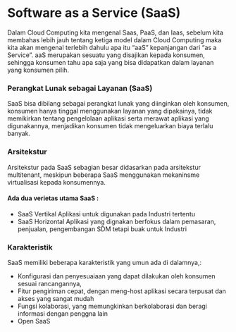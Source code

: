 # Software as a Service (SaaS)
Dalam Cloud Computing kita mengenal Saas, PaaS, dan Iaas, sebelum kita membahas lebih jauh tentang ketiga model dalam Cloud Computing maka kita akan mengenal terlebih dahulu apa itu “aaS” kepanjangan dari “as a Service”. aaS merupakan sesuatu yang disajikan kepada konsumen, sehingga konsumen tahu apa saja yang bisa didapatkan dalam layanan yang konsumen pilih.

### Perangkat Lunak sebagai Layanan (SaaS)
SaaS bisa dibilang sebagai perangkat lunak yang diinginkan oleh konsumen, konsumen hanya tinggal menggunakan layanan yang dipakainya, tidak memikirkan tentang pengelolaan aplikasi serta merawat aplikasi yang digunakannya, menjadikan konsumen tidak mengeluarkan biaya terlalu banyak.

### Arsitekstur
Arsitekstur pada SaaS sebagian besar didasarkan pada arsitekstur multitenant, meskipun beberapa SaaS menggunakan mekaninsme virtualisasi kepada konsumennya.

#### Ada dua verietas utama SaaS :
-	SaaS Vertikal
Aplikasi untuk digunakan pada Industri tertentu
-	SaaS Horizontal
Aplikasi yang dignakan berfokus dalam pemasaran, penjualan, pengembangan SDM tetapi buak untuk Industri

### Karakteristik
SaaS memiliki beberapa karakteristik yang umun ada di dalamnya,:
-	Konfigurasi dan penyesuaiaan yang dapat dilakukan oleh konsumen sesuai rancangannya, 
-	Fitur pengiriman cepat, dengan meng-host aplikasi secara terpusat dan akses yang sangat mudah
-	Fungsi kolaborasi, yang memungkinkan berkolaborasi dan beragi informasi dengan penggna lain
-	Open SaaS
